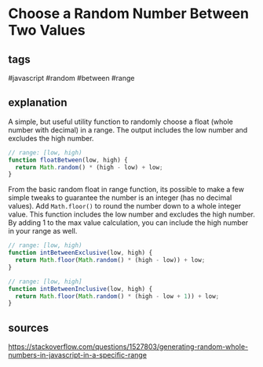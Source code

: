 # Choose a Random Number Between Two Values
## tags
#javascript #random #between #range

## explanation
A simple, but useful utility function to randomly choose a float (whole number with decimal) in a range. The output includes the low number and excludes the high number.

```javascript
// range: [low, high)
function floatBetween(low, high) {
  return Math.random() * (high - low) + low;
}
```

From the basic random float in range function, its possible to make a few simple tweaks to guarantee the number is an integer (has no decimal values). Add `Math.floor()` to round the number down to a whole integer value. This function includes the low number and excludes the high number. By adding 1 to the max value calculation, you can include the high number in your range as well.

```javascript
// range: [low, high)
function intBetweenExclusive(low, high) {
  return Math.floor(Math.random() * (high - low)) + low;
}

// range: [low, high]
function intBetweenInclusive(low, high) {
  return Math.floor(Math.random() * (high - low + 1)) + low;
}
```

## sources
https://stackoverflow.com/questions/1527803/generating-random-whole-numbers-in-javascript-in-a-specific-range
